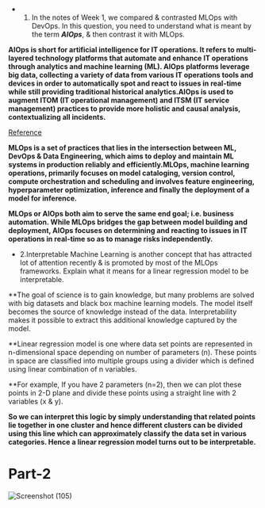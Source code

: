 
* 1. In the notes of Week 1, we compared & contrasted MLOps with DevOps. In this question, you need to understand what is meant by the term ***AIOps***, & then contrast it with MLOps.

**AIOps is short for artificial intelligence for IT operations. It refers to multi-layered technology platforms that automate and enhance IT operations through analytics and machine learning (ML). AIOps platforms leverage big data, collecting a variety of data from various IT operations tools and devices in order to automatically spot and react to issues in real-time while still providing traditional historical analytics.AIOps is used to augment ITOM (IT operational management) and ITSM (IT service management) practices to provide more holistic and causal analysis, contextualizing all incidents.**

[Reference](https://www.bmc.com/blogs/what-is-aiops/)

**MLOps is a set of practices that lies in the intersection between ML, DevOps & Data Engineering, which aims to deploy and maintain ML systems in production reliably and efficiently.MLOps, machine learning operations, primarily focuses on model cataloging, version control, compute orchestration and scheduling and involves feature engineering, hyperparameter optimization, inference and finally the deployment of a model for inference.**

**MLOps or AIOps both aim to serve the same end goal; i.e. business automation. While MLOps bridges the gap between model building and deployment, AIOps focuses on determining and reacting to issues in IT operations in real-time so as to manage risks independently.**

* 2.Interpretable Machine Learning is another concept that has attracted lot of attention recently & is promoted by most of the MLOps frameworks. Explain what it means for a linear regression model to be interpretable.

**The goal of science is to gain knowledge, but many problems are solved with big datasets and black box machine learning models. The model itself becomes the source of knowledge instead of the data. Interpretability makes it possible to extract this additional knowledge captured by the model.

**Linear regression model is one where data set points are represented in n-dimensional space depending on number of parameters (n). These points in space are classified into multiple groups using a divider which is defined using linear combination of n variables.

**For example, If you have 2 parameters (n=2), then we can plot these points in 2-D plane and divide these points using a straight line with 2 variables (x & y).

**So we can interpret this logic by simply understanding that related points lie together in one cluster and hence different clusters can be divided using this line which can approximately classify the data set in various categories. Hence a linear regression model turns out to be interpretable.**

# Part-2

![Screenshot (105)](https://user-images.githubusercontent.com/79842918/124972519-19336d80-e048-11eb-931c-0bc428575758.png)

